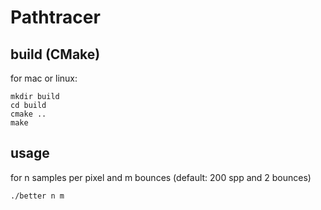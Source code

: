 # Pathtracer
## build (CMake)
for mac or linux:
```
mkdir build
cd build
cmake ..
make
```
## usage
for n samples per pixel and m bounces (default: 200 spp and 2 bounces)
```
./better n m
```
